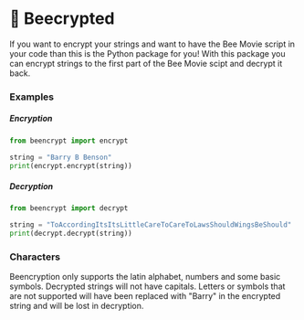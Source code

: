 # 🐝 Beecrypted
 
If you want to encrypt your strings and want to have the Bee Movie script in your code than this is the Python package for you!
With this package you can encrypt strings to the first part of the Bee Movie scipt and decrypt it back.

### Examples

##### Encryption
```python
from beencrypt import encrypt

string = "Barry B Benson"
print(encrypt.encrypt(string))
```

##### Decryption
```python
from beencrypt import decrypt

string = "ToAccordingItsItsLittleCareToCareToLawsShouldWingsBeShould"
print(decrypt.decrypt(string))
```
### Characters

Beencryption only supports the latin alphabet, numbers and some basic symbols. Decrypted strings will not have capitals. Letters or symbols that are not supported will have been replaced with "Barry" in the encrypted string and will be lost in decryption.